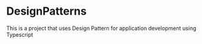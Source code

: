 # DesignPatterns
This is a project that uses Design Pattern for application development using Typescript
